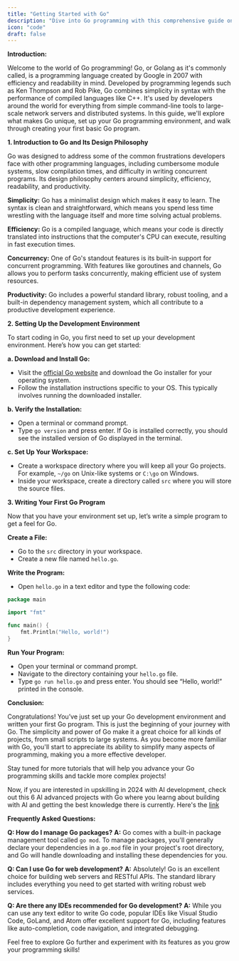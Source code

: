```yaml
---
title: "Getting Started with Go"
description: "Dive into Go programming with this comprehensive guide on its philosophy, setting up your development environment, and writing your first Go program. Perfect for beginners!"
icon: "code"
draft: false
---
```


**Introduction:**

Welcome to the world of Go programming! Go, or Golang as it's commonly called, is a programming language created by Google in 2007 with efficiency and readability in mind. Developed by programming legends such as Ken Thompson and Rob Pike, Go combines simplicity in syntax with the performance of compiled languages like C++. It's used by developers around the world for everything from simple command-line tools to large-scale network servers and distributed systems. In this guide, we'll explore what makes Go unique, set up your Go programming environment, and walk through creating your first basic Go program.

**1. Introduction to Go and Its Design Philosophy**

Go was designed to address some of the common frustrations developers face with other programming languages, including cumbersome module systems, slow compilation times, and difficulty in writing concurrent programs. Its design philosophy centers around simplicity, efficiency, readability, and productivity.

**Simplicity:** Go has a minimalist design which makes it easy to learn. The syntax is clean and straightforward, which means you spend less time wrestling with the language itself and more time solving actual problems.

**Efficiency:** Go is a compiled language, which means your code is directly translated into instructions that the computer's CPU can execute, resulting in fast execution times.

**Concurrency:** One of Go's standout features is its built-in support for concurrent programming. With features like goroutines and channels, Go allows you to perform tasks concurrently, making efficient use of system resources.

**Productivity:** Go includes a powerful standard library, robust tooling, and a built-in dependency management system, which all contribute to a productive development experience.

**2. Setting Up the Development Environment**

To start coding in Go, you first need to set up your development environment. Here’s how you can get started:

**a. Download and Install Go:**
- Visit the [official Go website](https://golang.org/dl/) and download the Go installer for your operating system.
- Follow the installation instructions specific to your OS. This typically involves running the downloaded installer.

**b. Verify the Installation:**
- Open a terminal or command prompt.
- Type `go version` and press enter. If Go is installed correctly, you should see the installed version of Go displayed in the terminal.

**c. Set Up Your Workspace:**
- Create a workspace directory where you will keep all your Go projects. For example, `~/go` on Unix-like systems or `C:\go` on Windows.
- Inside your workspace, create a directory called `src` where you will store the source files.

**3. Writing Your First Go Program**

Now that you have your environment set up, let’s write a simple program to get a feel for Go.

**Create a File:**
- Go to the `src` directory in your workspace.
- Create a new file named `hello.go`.

**Write the Program:**
- Open `hello.go` in a text editor and type the following code:

```go
package main

import "fmt"

func main() {
    fmt.Println("Hello, world!")
}
```

**Run Your Program:**
- Open your terminal or command prompt.
- Navigate to the directory containing your `hello.go` file.
- Type `go run hello.go` and press enter. You should see “Hello, world!” printed in the console.

**Conclusion:**

Congratulations! You’ve just set up your Go development environment and written your first Go program. This is just the beginning of your journey with Go. The simplicity and power of Go make it a great choice for all kinds of projects, from small scripts to large systems. As you become more familiar with Go, you'll start to appreciate its ability to simplify many aspects of programming, making you a more effective developer.

Stay tuned for more tutorials that will help you advance your Go programming skills and tackle more complex projects!


Now, if you are interested in upskilling in 2024 with AI development, check out this 6 AI advanced projects with Go where you learng about building with AI and getting the best knowledge there is currently. Here's the [link](https://app.gumroad.com/d/c8e54ac9bed47ffc6b46e5fe2786f99d)

**Frequently Asked Questions:**

**Q: How do I manage Go packages?**
**A:** Go comes with a built-in package management tool called `go mod`. To manage packages, you'll generally declare your dependencies in a `go.mod` file in your project's root directory, and Go will handle downloading and installing these dependencies for you.

**Q: Can I use Go for web development?**
**A:** Absolutely! Go is an excellent choice for building web servers and RESTful APIs. The standard library includes everything you need to get started with writing robust web services.

**Q: Are there any IDEs recommended for Go development?**
**A:** While you can use any text editor to write Go code, popular IDEs like Visual Studio Code, GoLand, and Atom offer excellent support for Go, including features like auto-completion, code navigation, and integrated debugging.

Feel free to explore Go further and experiment with its features as you grow your programming skills!
